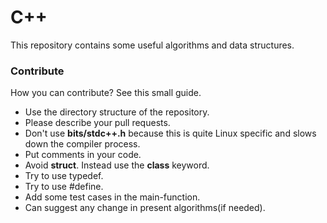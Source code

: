 # C++ 

This repository contains some useful algorithms and data structures. 

### Contribute

How you can contribute? See this small guide.

* Use the directory structure of the repository.
* Please describe your pull requests. 
* Don't use **bits/stdc++.h** because this is quite Linux specific and slows down the compiler process.
* Put comments in your code.
* Avoid **struct**. Instead use the **class** keyword.
* Try to use typedef.
* Try to use #define.
* Add some test cases in the main-function.
* Can suggest any change in present algorithms(if needed).
